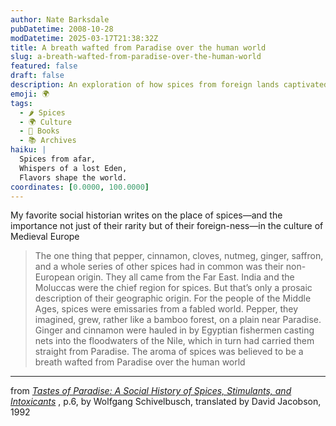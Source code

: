 ```yaml
---
author: Nate Barksdale
pubDatetime: 2008-10-28
modDatetime: 2025-03-17T21:38:32Z
title: A breath wafted from Paradise over the human world
slug: a-breath-wafted-from-paradise-over-the-human-world
featured: false
draft: false
description: An exploration of how spices from foreign lands captivated the imagination of Medieval Europeans.
emoji: 🌍
tags:
  - 🌶️ Spices
  - 🌍 Culture
  - 📖 Books
  - 📚 Archives
haiku: |
  Spices from afar,  
  Whispers of a lost Eden,  
  Flavors shape the world.
coordinates: [0.0000, 100.0000]
---
```


My favorite social historian writes on the place of spices—and the importance not just of their rarity but of their foreign-ness—in the culture of Medieval Europe

> The one thing that pepper, cinnamon, cloves, nutmeg, ginger, saffron, and a whole series of other spices had in common was their non-European origin. They all came from the Far East. India and the Moluccas were the chief region for spices. But that’s only a prosaic description of their geographic origin. For the people of the Middle Ages, spices were emissaries from a fabled world. Pepper, they imagined, grew, rather like a bamboo forest, on a plain near Paradise. Ginger and cinnamon were hauled in by Egyptian fishermen casting nets into the floodwaters of the Nile, which in turn had carried them straight from Paradise. The aroma of spices was believed to be a breath wafted from Paradise over the human world

---

from _[Tastes of Paradise: A Social History of Spices, Stimulants, and Intoxicants](http://books.google.com/books?id=Ka--zm27PogC&q=schivelbusch+tastes+of+paradise&dq=schivelbusch+tastes+of+paradise&ei=q3kHSfLqKKDitQP3rOHrCA&client=firefox-a&pgis=1)_ , p.6, by Wolfgang Schivelbusch, translated by David Jacobson, 1992
